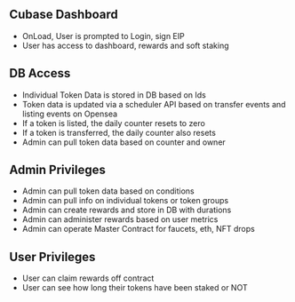 

## Cubase Dashboard


- OnLoad, User is prompted to Login, sign EIP
- User has access to dashboard, rewards and soft staking


## DB Access

- Individual Token Data is stored in DB based on Ids
- Token data is updated via a scheduler API based on transfer events and listing events on Opensea
- If a token is listed, the daily counter resets to zero
- If a token is transferred, the daily counter also resets
- Admin can pull token data based on counter and owner


## Admin Privileges

- Admin can pull token data based on conditions
- Admin can pull info on individual tokens or token groups
- Admin can create rewards and store in DB with durations
- Admin can administer rewards based on user metrics
- Admin can operate Master Contract for faucets, eth, NFT drops




## User Privileges

- User can claim rewards off contract
- User can see how long their tokens have been staked or NOT


